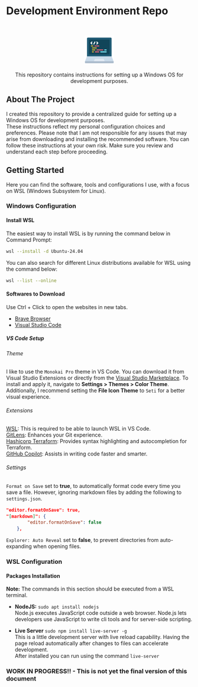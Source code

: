 # Development Environment Repo

<a id="readme-top"></a>
<br />
<div align="center">
  <a href="https://github.com/bfeliano/dev-environment">
    <img src="config/logo.png" width="80" height="80" alt="Repo Logo">
  </a>
  <p align="center">
    This repository contains instructions for setting up a Windows OS for
    development purposes.
  </p>
</div>

## About The Project

I created this repository to provide a centralized guide for setting up a
Windows OS for development purposes.  
These instructions reflect my personal configuration choices and preferences.
Please note that I am not responsible for any issues that may arise from
downloading and installing the recommended software. You can follow these
instructions at your own risk. Make sure you review and understand each step
before proceeding.  

## Getting Started

Here you can find the software, tools and configurations I use, with a focus on
WSL (Windows Subsystem for Linux).  

### Windows Configuration

#### Install WSL

The easiest way to install WSL is by running the command below in
Command Prompt:  

```sh
wsl --install -d Ubuntu-24.04
```

You can also search for different Linux distributions available for WSL using
the command below:  

```sh
wsl --list --online
```

#### Softwares to Download

Use Ctrl + Click to open the websites in new tabs.  

* [Brave Browser](https://brave.com/download/)
* [Visual Studio Code](https://code.visualstudio.com/download)

##### VS Code Setup

###### Theme

I like to use the `Monokai Pro` theme in VS Code. You can download it from
Visual Studio Extensions or directly from the
[Visual Studio Marketplace](https://marketplace.visualstudio.com/items?itemName=monokai.theme-monokai-pro-vscode).
To install and apply it, navigate to **Settings > Themes > Color Theme**.  
Additionally, I recommend setting the **File Icon Theme** to `Seti` for a
better visual experience.  

###### Extensions

[WSL](https://marketplace.visualstudio.com/items?itemName=ms-vscode-remote.remote-wsl):
This is required to be able to launch WSL in VS Code.  
[GitLens](https://marketplace.visualstudio.com/items?itemName=eamodio.gitlens):
Enhances your Git experience.  
[Hashicorp Terraform](https://marketplace.visualstudio.com/items?itemName=HashiCorp.terraform):
Provides syntax highlighting and autocompletion for Terraform.  
[GitHub Copilot](https://marketplace.visualstudio.com/items?itemName=GitHub.copilot):
Assists in writing code faster and smarter.  

###### Settings

`Format on Save` set to **true**, to automatically format code every time you
save a file. However, ignoring markdown files by adding the following to
`settings.json`.  

``` json
"editor.formatOnSave": true,
"[markdown]": {
        "editor.formatOnSave": false
    },
```

`Explorer: Auto Reveal` set to **false**, to prevent directories from
auto-expanding when opening files.  

### WSL Configuration

#### Packages Installation

**Note:** The commands in this section should be executed from a WSL terminal.  

* **NodeJS:** `sudo apt install nodejs`  
Node.js  executes JavaScript code outside a web browser. Node.js lets
developers use JavaScript to write cli tools and for server-side scripting.  

* **Live Server** `sudo npm install live-server -g`  
This is a little development server with live reload capability. Having the
page reload automatically after changes to files can accelerate development.  
After installed you can run using the command `live-server`

### WORK IN PROGRESS!! - This is not yet the final version of this document
